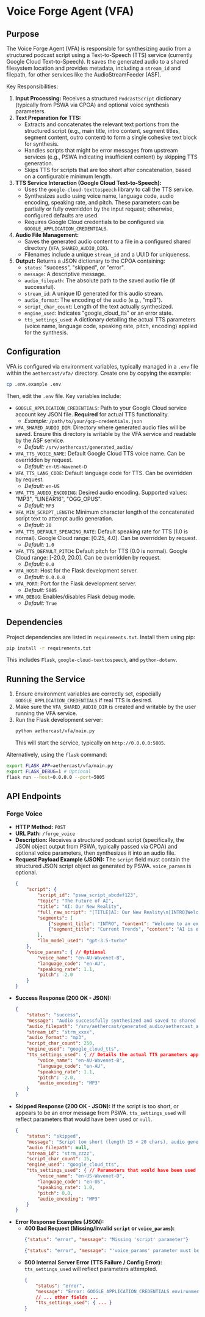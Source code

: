 # Voice Forge Agent (VFA)

## Purpose

The Voice Forge Agent (VFA) is responsible for synthesizing audio from a structured podcast script using a Text-to-Speech (TTS) service (currently Google Cloud Text-to-Speech). It saves the generated audio to a shared filesystem location and provides metadata, including a `stream_id` and filepath, for other services like the AudioStreamFeeder (ASF).

Key Responsibilities:

1.  **Input Processing:** Receives a structured `PodcastScript` dictionary (typically from PSWA via CPOA) and optional voice synthesis parameters.
2.  **Text Preparation for TTS:**
    *   Extracts and concatenates the relevant text portions from the structured script (e.g., main title, intro content, segment titles, segment content, outro content) to form a single cohesive text block for synthesis.
    *   Handles scripts that might be error messages from upstream services (e.g., PSWA indicating insufficient content) by skipping TTS generation.
    *   Skips TTS for scripts that are too short after concatenation, based on a configurable minimum length.
3.  **TTS Service Interaction (Google Cloud Text-to-Speech):**
    *   Uses the `google-cloud-texttospeech` library to call the TTS service.
    *   Synthesizes audio using voice name, language code, audio encoding, speaking rate, and pitch. These parameters can be partially or fully overridden by the input request; otherwise, configured defaults are used.
    *   Requires Google Cloud credentials to be configured via `GOOGLE_APPLICATION_CREDENTIALS`.
4.  **Audio File Management:**
    *   Saves the generated audio content to a file in a configured shared directory (`VFA_SHARED_AUDIO_DIR`).
    *   Filenames include a unique `stream_id` and a UUID for uniqueness.
5.  **Output:** Returns a JSON dictionary to the CPOA containing:
    *   `status`: "success", "skipped", or "error".
    *   `message`: A descriptive message.
    *   `audio_filepath`: The absolute path to the saved audio file (if successful).
    *   `stream_id`: A unique ID generated for this audio stream.
    *   `audio_format`: The encoding of the audio (e.g., "mp3").
    *   `script_char_count`: Length of the text actually synthesized.
    *   `engine_used`: Indicates "google_cloud_tts" or an error state.
    *   `tts_settings_used`: A dictionary detailing the actual TTS parameters (voice name, language code, speaking rate, pitch, encoding) applied for the synthesis.

## Configuration

VFA is configured via environment variables, typically managed in a `.env` file within the `aethercast/vfa/` directory. Create one by copying the example:

```bash
cp .env.example .env
```

Then, edit the `.env` file. Key variables include:

-   `GOOGLE_APPLICATION_CREDENTIALS`: Path to your Google Cloud service account key JSON file. **Required** for actual TTS functionality.
    -   *Example:* `/path/to/your/gcp-credentials.json`
-   `VFA_SHARED_AUDIO_DIR`: Directory where generated audio files will be saved. Ensure this directory is writable by the VFA service and readable by the ASF service.
    -   *Default:* `/srv/aethercast/generated_audio/`
-   `VFA_TTS_VOICE_NAME`: Default Google Cloud TTS voice name. Can be overridden by request.
    -   *Default:* `en-US-Wavenet-D`
-   `VFA_TTS_LANG_CODE`: Default language code for TTS. Can be overridden by request.
    -   *Default:* `en-US`
-   `VFA_TTS_AUDIO_ENCODING`: Desired audio encoding. Supported values: "MP3", "LINEAR16", "OGG_OPUS".
    -   *Default:* `MP3`
-   `VFA_MIN_SCRIPT_LENGTH`: Minimum character length of the concatenated script text to attempt audio generation.
    -   *Default:* `20`
-   `VFA_TTS_DEFAULT_SPEAKING_RATE`: Default speaking rate for TTS (1.0 is normal). Google Cloud range: [0.25, 4.0]. Can be overridden by request.
    -   *Default:* `1.0`
-   `VFA_TTS_DEFAULT_PITCH`: Default pitch for TTS (0.0 is normal). Google Cloud range: [-20.0, 20.0]. Can be overridden by request.
    -   *Default:* `0.0`
-   `VFA_HOST`: Host for the Flask development server.
    -   *Default:* `0.0.0.0`
-   `VFA_PORT`: Port for the Flask development server.
    -   *Default:* `5005`
-   `VFA_DEBUG`: Enables/disables Flask debug mode.
    -   *Default:* `True`

## Dependencies

Project dependencies are listed in `requirements.txt`. Install them using pip:

```bash
pip install -r requirements.txt
```
This includes `Flask`, `google-cloud-texttospeech`, and `python-dotenv`.

## Running the Service

1.  Ensure environment variables are correctly set, especially `GOOGLE_APPLICATION_CREDENTIALS` if real TTS is desired.
2.  Make sure the `VFA_SHARED_AUDIO_DIR` is created and writable by the user running the VFA service.
3.  Run the Flask development server:
    ```bash
    python aethercast/vfa/main.py
    ```
    This will start the service, typically on `http://0.0.0.0:5005`.

Alternatively, using the `flask` command:
```bash
export FLASK_APP=aethercast/vfa/main.py
export FLASK_DEBUG=1 # Optional
flask run --host=0.0.0.0 --port=5005
```

## API Endpoints

### Forge Voice

-   **HTTP Method:** `POST`
-   **URL Path:** `/forge_voice`
-   **Description:** Receives a structured podcast script (specifically, the JSON object output from PSWA, typically passed via CPOA) and optional voice parameters, then synthesizes it into an audio file.
-   **Request Payload Example (JSON):**
    The `script` field must contain the structured JSON script object as generated by PSWA. `voice_params` is optional.
    ```json
    {
        "script": {
            "script_id": "pswa_script_abcdef123",
            "topic": "The Future of AI",
            "title": "AI: Our New Reality",
            "full_raw_script": "[TITLE]AI: Our New Reality\n[INTRO]Welcome to an exploration of AI...",
            "segments": [
                {"segment_title": "INTRO", "content": "Welcome to an exploration of AI."},
                {"segment_title": "Current Trends", "content": "AI is everywhere..."}
            ],
            "llm_model_used": "gpt-3.5-turbo"
        },
        "voice_params": { // Optional
            "voice_name": "en-AU-Wavenet-B",
            "language_code": "en-AU",
            "speaking_rate": 1.1,
            "pitch": -2.0
        }
    }
    ```
-   **Success Response (200 OK - JSON):**
    ```json
    {
        "status": "success",
        "message": "Audio successfully synthesized and saved to shared directory.",
        "audio_filepath": "/srv/aethercast/generated_audio/aethercast_audio_strm_xxxx_yyyy.mp3",
        "stream_id": "strm_xxxx",
        "audio_format": "mp3",
        "script_char_count": 250,
        "engine_used": "google_cloud_tts",
        "tts_settings_used": { // Details the actual TTS parameters applied
            "voice_name": "en-AU-Wavenet-B",
            "language_code": "en-AU",
            "speaking_rate": 1.1,
            "pitch": -2.0,
            "audio_encoding": "MP3"
        }
    }
    ```
-   **Skipped Response (200 OK - JSON):**
    If the script is too short, or appears to be an error message from PSWA. `tts_settings_used` will reflect parameters that would have been used or `null`.
    ```json
    {
        "status": "skipped",
        "message": "Script too short (length 15 < 20 chars), audio generation skipped.",
        "audio_filepath": null,
        "stream_id": "strm_zzzz",
        "script_char_count": 15,
        "engine_used": "google_cloud_tts",
        "tts_settings_used": { // Parameters that would have been used
            "voice_name": "en-US-Wavenet-D",
            "language_code": "en-US",
            "speaking_rate": 1.0,
            "pitch": 0.0,
            "audio_encoding": "MP3"
        }
    }
    ```
-   **Error Response Examples (JSON):**
    -   **400 Bad Request (Missing/Invalid `script` or `voice_params`):**
        ```json
        {"status": "error", "message": "Missing 'script' parameter"}
        ```
        ```json
        {"status": "error", "message": "'voice_params' parameter must be a valid JSON object if provided."}
        ```
    -   **500 Internal Server Error (TTS Failure / Config Error):** `tts_settings_used` will reflect parameters attempted.
        ```json
        {
            "status": "error",
            "message": "Error: GOOGLE_APPLICATION_CREDENTIALS environment variable not set.",
            // ... other fields ...
            "tts_settings_used": { ... }
        }
        ```
